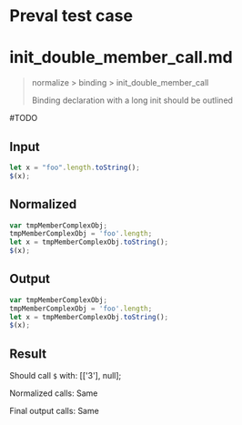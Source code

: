 # Preval test case

# init_double_member_call.md

> normalize > binding > init_double_member_call
>
> Binding declaration with a long init should be outlined

#TODO

## Input

`````js filename=intro
let x = "foo".length.toString();
$(x);
`````

## Normalized

`````js filename=intro
var tmpMemberComplexObj;
tmpMemberComplexObj = 'foo'.length;
let x = tmpMemberComplexObj.toString();
$(x);
`````

## Output

`````js filename=intro
var tmpMemberComplexObj;
tmpMemberComplexObj = 'foo'.length;
let x = tmpMemberComplexObj.toString();
$(x);
`````

## Result

Should call `$` with:
[['3'], null];

Normalized calls: Same

Final output calls: Same
